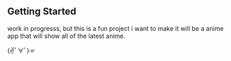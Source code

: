 ## Getting Started

work in progresss, but this is a fun project i want to make it will be a anime app that will show all of the latest anime.

(✌ﾟ∀ﾟ)☞


